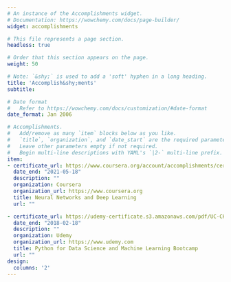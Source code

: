```yaml
---
# An instance of the Accomplishments widget.
# Documentation: https://wowchemy.com/docs/page-builder/
widget: accomplishments

# This file represents a page section.
headless: true

# Order that this section appears on the page.
weight: 50

# Note: `&shy;` is used to add a 'soft' hyphen in a long heading.
title: 'Accomplish&shy;ments'
subtitle:

# Date format
#   Refer to https://wowchemy.com/docs/customization/#date-format
date_format: Jan 2006

# Accomplishments.
#   Add/remove as many `item` blocks below as you like.
#   `title`, `organization`, and `date_start` are the required parameters.
#   Leave other parameters empty if not required.
#   Begin multi-line descriptions with YAML's `|2-` multi-line prefix.
item:
- certificate_url: https://www.coursera.org/account/accomplishments/certificate/P8QGWBPN8RWN
  date_end: "2021-05-18"
  description: ""
  organization: Coursera
  organization_url: https://www.coursera.org
  title: Neural Networks and Deep Learning
  url: ""

- certificate_url: https://udemy-certificate.s3.amazonaws.com/pdf/UC-CK04S6D1.pdf
  date_end: "2018-02-18"
  description: ""
  organization: Udemy
  organization_url: https://www.udemy.com
  title: Python for Data Science and Machine Learning Bootcamp
  url: ""
design:
  columns: '2' 
---
```

